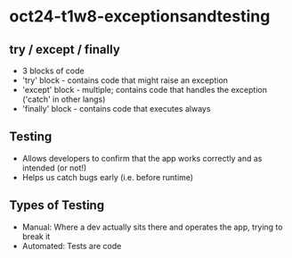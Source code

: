 # oct24-t1w8-exceptionsandtesting

## try / except / finally
- 3 blocks of code
- 'try' block - contains code that might raise an exception
- 'except' block - multiple; contains code that handles the exception ('catch' in other langs)
- 'finally' block - contains code that executes always

## Testing
- Allows developers to confirm that the app works correctly and as intended (or not!)
- Helps us catch bugs early (i.e. before runtime)

## Types of Testing
- Manual: Where a dev actually sits there and operates the app, trying to break it
- Automated: Tests are code

